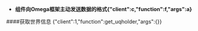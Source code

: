 - **组件向Omega框架主动发送数据的格式{"client":c,"function":f,"args":a}**  

####获取世界信息
{"client":1,"function":get_uqholder,"args":{}}
